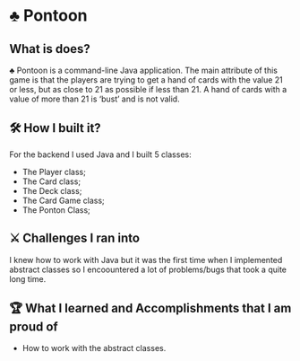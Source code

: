 # :clubs: Pontoon

## What is does?

:clubs: Pontoon is a command-line Java application. The main attribute of this game is that the players are trying to get a hand of cards with the value 21 or less, but as close to 21 as possible if less than 21. A hand of cards with a value of more than 21 is ‘bust’ and is not valid.

## :hammer_and_wrench: How I built it?
For the backend I used Java and I built 5 classes:
- The Player class;
- The Card class;
- The Deck class;
- The Card Game class;
- The Ponton Class;

## :crossed_swords: Challenges I ran into
I knew how to work with Java but it was the first time when I implemented abstract classes so I encoountered a lot of problems/bugs that took a quite long time.

## :trophy: What I learned and Accomplishments that I am proud of
- How to work with the abstract classes.
